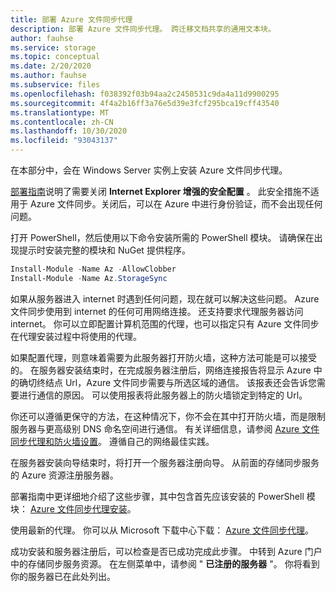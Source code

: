 ```yaml
---
title: 部署 Azure 文件同步代理
description: 部署 Azure 文件同步代理。 跨迁移文档共享的通用文本块。
author: fauhse
ms.service: storage
ms.topic: conceptual
ms.date: 2/20/2020
ms.author: fauhse
ms.subservice: files
ms.openlocfilehash: f038392f03b94aa2c2450531c9da4a11d9900295
ms.sourcegitcommit: 4f4a2b16ff3a76e5d39e3fcf295bca19cff43540
ms.translationtype: MT
ms.contentlocale: zh-CN
ms.lasthandoff: 10/30/2020
ms.locfileid: "93043137"
---
```

在本部分中，会在 Windows Server 实例上安装 Azure 文件同步代理。

[部署指南](../articles/storage/files/storage-sync-files-deployment-guide.md)说明了需要关闭 **Internet Explorer 增强的安全配置** 。 此安全措施不适用于 Azure 文件同步。关闭后，可以在 Azure 中进行身份验证，而不会出现任何问题。

打开 PowerShell，然后使用以下命令安装所需的 PowerShell 模块。 请确保在出现提示时安装完整的模块和 NuGet 提供程序。

```powershell
Install-Module -Name Az -AllowClobber
Install-Module -Name Az.StorageSync
```

如果从服务器进入 internet 时遇到任何问题，现在就可以解决这些问题。 Azure 文件同步使用到 internet 的任何可用网络连接。 还支持要求代理服务器访问 internet。 你可以立即配置计算机范围的代理，也可以指定只有 Azure 文件同步在代理安装过程中将使用的代理。

如果配置代理，则意味着需要为此服务器打开防火墙，这种方法可能是可以接受的。 在服务器安装结束时，在完成服务器注册后，网络连接报告将显示 Azure 中的确切终结点 Url，Azure 文件同步需要与所选区域的通信。 该报表还会告诉您需要进行通信的原因。 可以使用报表将此服务器上的防火墙锁定到特定的 Url。

你还可以遵循更保守的方法，在这种情况下，你不会在其中打开防火墙，而是限制服务器与更高级别 DNS 命名空间进行通信。 有关详细信息，请参阅 [Azure 文件同步代理和防火墙设置](../articles/storage/files/storage-sync-files-firewall-and-proxy.md)。 遵循自己的网络最佳实践。

在服务器安装向导结束时，将打开一个服务器注册向导。 从前面的存储同步服务的 Azure 资源注册服务器。

部署指南中更详细地介绍了这些步骤，其中包含首先应该安装的 PowerShell 模块： [Azure 文件同步代理安装](../articles/storage/files/storage-sync-files-deployment-guide.md)。

使用最新的代理。 你可以从 Microsoft 下载中心下载： [Azure 文件同步代理](https://aka.ms/AFS/agent "下载 Azure 文件同步代理")。

成功安装和服务器注册后，可以检查是否已成功完成此步骤。 中转到 Azure 门户中的存储同步服务资源。 在左侧菜单中，请参阅 " **已注册的服务器** "。 你将看到你的服务器已在此处列出。

